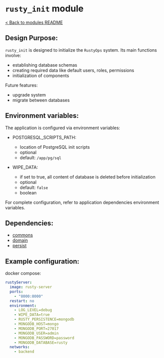 # `rusty_init` module

[< Back to modules README](README.md)

## Design Purpose:

`rusty_init` is designed to initialize the `RustyOps` system. Its main functions involve:
- establishing database schemas
- creating required data like default users, roles, permissions
- initialization of components

Future features:
- upgrade system
- migrate between databases

## Environment variables:

The application is configured via environment variables:

- POSTGRESQL_SCRIPTS_PATH:
  - location of PostgreSQL init scripts
  - optional
  - default: `/app/pg/sql`

- WIPE_DATA:
  - if set to true, all content of database is deleted before initialization
  - optional
  - default: `false`
  - boolean

For complete configuration, refer to application dependencies environment variables.

## Dependencies:

- [commons](commons.md)
- [domain](domain.md)
- [persist](persist.md)

## Example configuration:

docker compose:
```yaml
rustyServer:
  image: rusty-server
  ports:
    - "8000:8000"
  restart: no
  environment:
    - LOG_LEVEL=debug
    - WIPE_DATA=true
    - RUSTY_PERSISTENCE=mongodb
    - MONGODB_HOST=mongo
    - MONGODB_PORT=27017
    - MONGODB_USER=admin
    - MONGODB_PASSWORD=password
    - MONGODB_DATABASE=rusty
  networks:
    - backend
```
